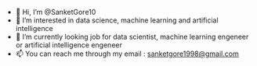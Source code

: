 - 👋 Hi, I’m @SanketGore10
- 👀 I’m interested in data science, machine learning and artificial intelligence
- 🌱 I’m currently looking job for data scientist, machine learning engeneer or artificial intelligence engeneer
- 📫 You can reach me through my email : sanketgore1998@gmail.com 
<!---


- 💞️ I’m looking to collaborate on ...
- 📫 How to reach me ...
https://bio.link/sanketgore


SanketGore10/SanketGore10 is a ✨ special ✨ repository because its `README.md` (this file) appears on your GitHub profile.
You can click the Preview link to take a look at your changes.
--->
